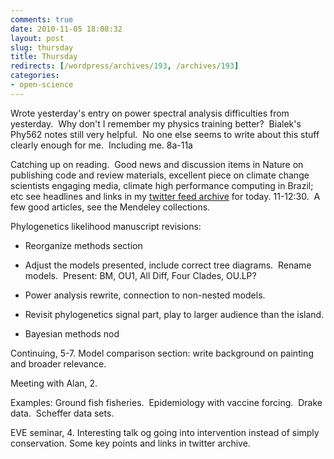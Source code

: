 ```yaml
---
comments: true
date: 2010-11-05 18:08:32
layout: post
slug: thursday
title: Thursday
redirects: [/wordpress/archives/193, /archives/193]
categories:
- open-science
---
```


Wrote yesterday's entry on power spectral analysis difficulties from yesterday.  Why don't I remember my physics training better?  Bialek's Phy562 notes still very helpful.  No one else seems to write about this stuff clearly enough for me.  Including me. 8a-11a

Catching up on reading.  Good news and discussion items in Nature on publishing code and review materials, excellent piece on climate change scientists engaging media, climate high performance computing in Brazil; etc see headlines and links in my [twitter feed archive](http://twapperkeeper.com/person/cboettig) for today. 11-12:30.  A few good articles, see the Mendeley collections.

Phylogenetics likelihood manuscript revisions:



	
  * Reorganize methods section

	
  * Adjust the models presented, include correct tree diagrams.  Rename models.  Present: BM, OU1, All Diff, Four Clades, OU.LP?

	
  * Power analysis rewrite, connection to non-nested models.

	
  * Revisit phylogenetics signal part, play to larger audience than the island.

	
  * Bayesian methods nod


Continuing, 5-7.  Model comparison section: write background on painting and broader relevance.

Meeting with Alan, 2.

Examples: Ground fish fisheries.  Epidemiology with vaccine forcing.  Drake data.  Scheffer data sets.

EVE seminar, 4.  Interesting talk og going into intervention instead of simply conservation.  Some key points and links in twitter archive.
